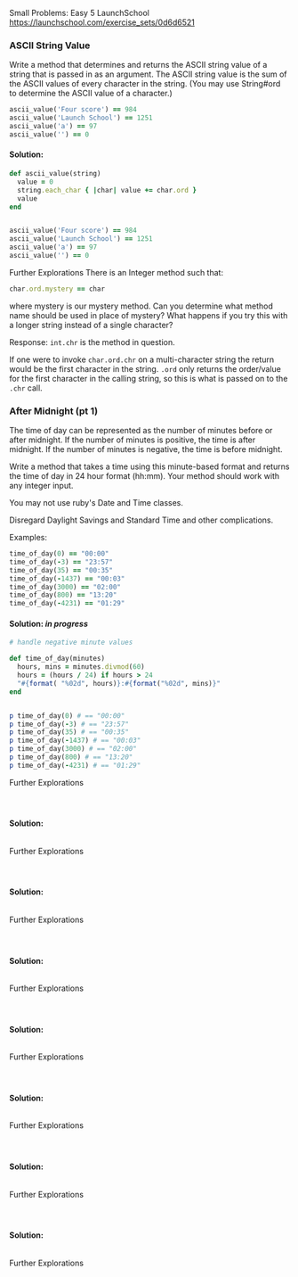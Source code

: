Small Problems: Easy 5
LaunchSchool
https://launchschool.com/exercise_sets/0d6d6521

### ASCII String Value
Write a method that determines and returns the ASCII string value of a string that is passed in as an argument. The ASCII string value is the sum of the ASCII values of every character in the string. (You may use String#ord to determine the ASCII value of a character.)

```ruby
ascii_value('Four score') == 984
ascii_value('Launch School') == 1251
ascii_value('a') == 97
ascii_value('') == 0
```

#### Solution: 

```ruby
def ascii_value(string)
  value = 0
  string.each_char { |char| value += char.ord }
  value
end


ascii_value('Four score') == 984
ascii_value('Launch School') == 1251
ascii_value('a') == 97
ascii_value('') == 0
```

Further Explorations
There is an Integer method such that:

```ruby
char.ord.mystery == char
```
where mystery is our mystery method. Can you determine what method name should be used in place of mystery? What happens if you try this with a longer string instead of a single character?

Response:
`int.chr` is the method in question.

If one were to invoke `char.ord.chr` on a multi-character string the return would be the first character in the string.  `.ord` only returns the order/value for the first character in the calling string, so this is what is passed on to the `.chr` call.


### After Midnight (pt 1)
The time of day can be represented as the number of minutes before or after midnight. If the number of minutes is positive, the time is after midnight. If the number of minutes is negative, the time is before midnight.

Write a method that takes a time using this minute-based format and returns the time of day in 24 hour format (hh:mm). Your method should work with any integer input.

You may not use ruby's Date and Time classes.

Disregard Daylight Savings and Standard Time and other complications.

Examples:

```ruby
time_of_day(0) == "00:00"
time_of_day(-3) == "23:57"
time_of_day(35) == "00:35"
time_of_day(-1437) == "00:03"
time_of_day(3000) == "02:00"
time_of_day(800) == "13:20"
time_of_day(-4231) == "01:29"
```

#### Solution: ***in progress***

```ruby
# handle negative minute values

def time_of_day(minutes)
  hours, mins = minutes.divmod(60)
  hours = (hours / 24) if hours > 24
  "#{format( "%02d", hours)}:#{format("%02d", mins)}"
end


p time_of_day(0) # == "00:00"
p time_of_day(-3) # == "23:57"
p time_of_day(35) # == "00:35"
p time_of_day(-1437) # == "00:03"
p time_of_day(3000) # == "02:00"
p time_of_day(800) # == "13:20"
p time_of_day(-4231) # == "01:29"

```

Further Explorations

```ruby

```

### 

```ruby

```

#### Solution: 

```ruby

```

Further Explorations

```ruby

```
### 

```ruby

```

#### Solution: 

```ruby

```

Further Explorations

```ruby

```
### 

```ruby

```

#### Solution: 

```ruby

```

Further Explorations

```ruby

```
### 

```ruby

```

#### Solution: 

```ruby

```

Further Explorations

```ruby

```
### 

```ruby

```

#### Solution: 

```ruby

```

Further Explorations

```ruby

```
### 

```ruby

```

#### Solution: 

```ruby

```

Further Explorations

```ruby

```
### 

```ruby

```

#### Solution: 

```ruby

```

Further Explorations

```ruby

```
